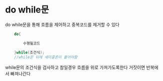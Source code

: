 # do while문
do while문을 통해 흐름을 제어하고 중복코드를 제거할 수 있다

```java
	do{
  
    	수행될코드
      
    }while(조건식);
    //while문 뒤에 세미콜론이 붙어야함
```
while문의 조건식을 검사하고 참일경우 흐름을 위로 가져가도록한다 
거짓이면 반복에서 빠져나간다

